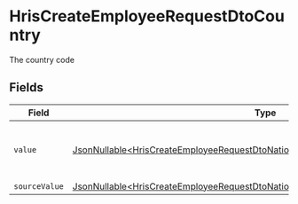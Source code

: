 # HrisCreateEmployeeRequestDtoCountry

The country code


## Fields

| Field                                                                                                                                                                                  | Type                                                                                                                                                                                   | Required                                                                                                                                                                               | Description                                                                                                                                                                            | Example                                                                                                                                                                                |
| -------------------------------------------------------------------------------------------------------------------------------------------------------------------------------------- | -------------------------------------------------------------------------------------------------------------------------------------------------------------------------------------- | -------------------------------------------------------------------------------------------------------------------------------------------------------------------------------------- | -------------------------------------------------------------------------------------------------------------------------------------------------------------------------------------- | -------------------------------------------------------------------------------------------------------------------------------------------------------------------------------------- |
| `value`                                                                                                                                                                                | [JsonNullable\<HrisCreateEmployeeRequestDtoNationalIdentityNumberCountryValue>](../../models/components/HrisCreateEmployeeRequestDtoNationalIdentityNumberCountryValue.md)             | :heavy_minus_sign:                                                                                                                                                                     | The ISO3166-1 Alpha2 Code of the Country                                                                                                                                               | US                                                                                                                                                                                     |
| `sourceValue`                                                                                                                                                                          | [JsonNullable\<HrisCreateEmployeeRequestDtoNationalIdentityNumberCountrySourceValue>](../../models/components/HrisCreateEmployeeRequestDtoNationalIdentityNumberCountrySourceValue.md) | :heavy_minus_sign:                                                                                                                                                                     | N/A                                                                                                                                                                                    |                                                                                                                                                                                        |